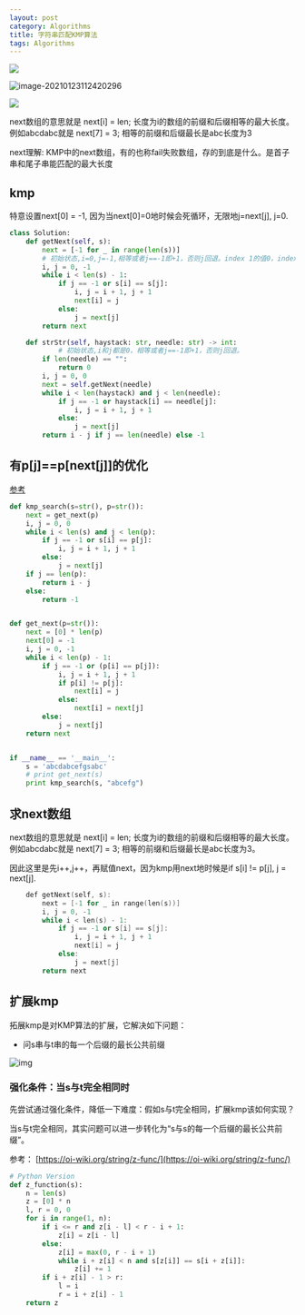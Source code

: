 ```yaml
---
layout: post
category: Algorithms
title: 字符串匹配KMP算法
tags: Algorithms
---
```

![](https://cdn.jsdelivr.net/gh/mafulong/mdPic@master/images/ORDxbX6.jpg)

![image-20210123112420296](https://cdn.jsdelivr.net/gh/mafulong/mdPic@vv1/v1/31.png)





![](https://cdn.jsdelivr.net/gh/mafulong/mdPic@vv1/v1/127.png)

next数组的意思就是 next[i] = len; 长度为i的数组的前缀和后缀相等的最大长度。 例如abcdabc就是 next[7] = 3; 相等的前缀和后缀最长是abc长度为3



next理解: KMP中的next数组，有的也称fail失败数组，存的到底是什么。是首子串和尾子串能匹配的最大长度

## kmp

特意设置next[0] = -1, 因为当next[0]=0地时候会死循环，无限地j=next[j], j=0.

```python
class Solution:
    def getNext(self, s):
        next = [-1 for _ in range(len(s))]
        # 初始状态,i=0,j=-1,相等或者j==-1即+1，否则j回退。index 1的值0，index 0的值是-1.
        i, j = 0, -1
        while i < len(s) - 1:
            if j == -1 or s[i] == s[j]:
                i, j = i + 1, j + 1
                next[i] = j
            else:
                j = next[j]
        return next

    def strStr(self, haystack: str, needle: str) -> int:
    		# 初始状态,i和j都是0，相等或者j==-1即+1，否则j回退。
        if len(needle) == "":
            return 0
        i, j = 0, 0
        next = self.getNext(needle)
        while i < len(haystack) and j < len(needle):
            if j == -1 or haystack[i] == needle[j]:
                i, j = i + 1, j + 1
            else:
                j = next[j]
        return i - j if j == len(needle) else -1
```



## 有p[j]==p[next[j]]的优化

[参考](https://blog.csdn.net/dark_cy/article/details/88698736)

```python
def kmp_search(s=str(), p=str()):
    next = get_next(p)
    i, j = 0, 0
    while i < len(s) and j < len(p):
        if j == -1 or s[i] == p[j]:
            i, j = i + 1, j + 1
        else:
            j = next[j]
    if j == len(p):
        return i - j
    else:
        return -1


def get_next(p=str()):
    next = [0] * len(p)
    next[0] = -1
    i, j = 0, -1
    while i < len(p) - 1:
        if j == -1 or (p[i] == p[j]):
            i, j = i + 1, j + 1
            if p[i] != p[j]:
                next[i] = j
            else:
                next[i] = next[j]
        else:
            j = next[j]
    return next


if __name__ == '__main__':
    s = 'abcdabcefgsabc'
    # print get_next(s)
    print kmp_search(s, "abcefg")
```



## 求next数组

next数组的意思就是 next[i] = len; 长度为i的数组的前缀和后缀相等的最大长度。 例如abcdabc就是 next[7] = 3; 相等的前缀和后缀最长是abc长度为3。

因此这里是先i++,j++，再赋值next，因为kmp用next地时候是if s[i] != p[j], j = next[j]. 

```c++
    def getNext(self, s):
        next = [-1 for _ in range(len(s))]
        i, j = 0, -1
        while i < len(s) - 1:
            if j == -1 or s[i] == s[j]:
                i, j = i + 1, j + 1
                next[i] = j
            else:
                j = next[j]
        return next
```

## 扩展kmp

拓展kmp是对KMP算法的扩展，它解决如下问题：

- 问s串与t串的每一个后缀的最长公共前缀

![img](https://cdn.jsdelivr.net/gh/mafulong/mdPic@vv3/v3/20220404174556)

### 强化条件：当s与t完全相同时

先尝试通过强化条件，降低一下难度：假如s与t完全相同，扩展kmp该如何实现？

当s与t完全相同，其实问题可以进一步转化为“s与s的每一个后缀的最长公共前缀”。


参考： [https://oi-wiki.org/string/z-func/](https://oi-wiki.org/string/z-func/)

```python
# Python Version
def z_function(s):
    n = len(s)
    z = [0] * n
    l, r = 0, 0
    for i in range(1, n):
        if i <= r and z[i - l] < r - i + 1:
            z[i] = z[i - l]
        else:
            z[i] = max(0, r - i + 1)
            while i + z[i] < n and s[z[i]] == s[i + z[i]]:
                z[i] += 1
        if i + z[i] - 1 > r:
            l = i
            r = i + z[i] - 1
    return z
```

